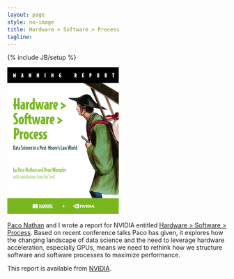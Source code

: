 ```yaml
---
layout: page
style: no-image
title: Hardware > Software > Process
tagline:
---
```

{% include JB/setup %}
<div class="book-description">
  <a href="https://www.nvidia.com/en-us/ai-data-science/resources/hardware-software-process-book/" target="nvidia" class="book-image"><img src="/assets/images/HardwareSoftwareProcess-256x337.png" alt="Hardware > Software > Process"/></a>

  <div class="book-description-text">
  <p>
    <a href="https://derwen.ai/paco">Paco Nathan</a> and I wrote a report for NVIDIA entitled <a href="https://www.nvidia.com/en-us/ai-data-science/resources/hardware-software-process-book/" target="nvidia">Hardware &gt; Software &gt; Process</a>. Based on recent conference talks Paco has given, it explores how the changing landscape of data science and the need to leverage hardware acceleration, especially GPUs, means we need to rethink how we structure software and software processes to maximize performance.
  </p>
  <p>
    This report is available from <a href="https://www.nvidia.com/en-us/ai-data-science/resources/hardware-software-process-book/" target="nvidia">NVIDIA</a>. 
  </p>
</div>

